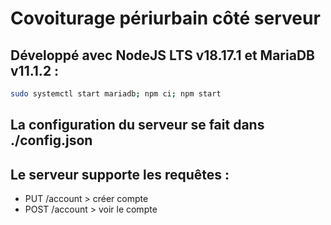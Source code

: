 # Covoiturage périurbain côté serveur
## Développé avec NodeJS LTS v18.17.1 et MariaDB v11.1.2 :
```bash
sudo systemctl start mariadb; npm ci; npm start
```
## La configuration du serveur se fait dans ./config.json
## Le serveur supporte les requêtes :
- PUT /account > créer compte
- POST /account > voir le compte
